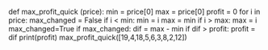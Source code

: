 def max_profit_quick (price):
    min = price[0]
    max = price[0]
    profit = 0
    for i in price:
        max_changed = False
        if i < min:
            min = i
            max = min
        if i > max:
            max = i
            max_changed=True
        if max_changed:
            dif = max - min
            if dif > profit:
                profit = dif
    print(profit)
max_profit_quick([19,4,18,5,6,3,8,2,12])